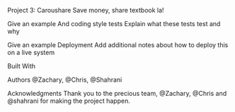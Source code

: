 Project 3: Caroushare
Save money, share textbook la!

Give an example
And coding style tests
Explain what these tests test and why

Give an example
Deployment
Add additional notes about how to deploy this on a live system

Built With

Authors
@Zachary, @Chris, @Shahrani

Acknowledgments
Thank you to the precious team, @Zachary, @Chris and @shahrani for making the project happen. 
